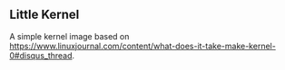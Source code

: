 ## Little Kernel
A simple kernel image based on https://www.linuxjournal.com/content/what-does-it-take-make-kernel-0#disqus_thread.

